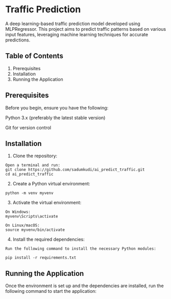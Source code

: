 # Traffic Prediction

A deep learning-based traffic prediction model developed using MLPRegressor. This project aims to predict traffic patterns based on various input features, leveraging machine learning techniques for accurate predictions.

## Table of Contents
1. Prerequisites
2. Installation
3. Running the Application   

## Prerequisites
Before you begin, ensure you have the following:

Python 3.x (preferably the latest stable version)

Git for version control

## Installation
1.   Clone the repository:


    Open a terminal and run:   
    git clone https://github.com/sadumkudi/ai_predict_traffic.git
    cd ai_predict_traffic
2.   Create a Python virtual environment:
   
    python -m venv myvenv

3.   Activate the virtual environment:

    On Windows:    
    myvenv\Scripts\activate

    On Linux/macOS:    
    source myvenv/bin/activate

4.   Install the required dependencies:
   
    Run the following command to install the necessary Python modules:

    pip install -r requirements.txt

## Running the Application
Once the environment is set up and the dependencies are installed, run the following command to start the application:

